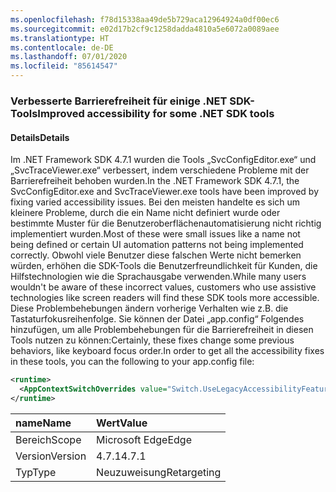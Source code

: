 ```yaml
---
ms.openlocfilehash: f78d15338aa49de5b729aca12964924a0df00ec6
ms.sourcegitcommit: e02d17b2cf9c1258dadda4810a5e6072a0089aee
ms.translationtype: HT
ms.contentlocale: de-DE
ms.lasthandoff: 07/01/2020
ms.locfileid: "85614547"
---
```

### <a name="improved-accessibility-for-some-net-sdk-tools"></a><span data-ttu-id="e7610-101">Verbesserte Barrierefreiheit für einige .NET SDK-Tools</span><span class="sxs-lookup"><span data-stu-id="e7610-101">Improved accessibility for some .NET SDK tools</span></span>

#### <a name="details"></a><span data-ttu-id="e7610-102">Details</span><span class="sxs-lookup"><span data-stu-id="e7610-102">Details</span></span>

<span data-ttu-id="e7610-103">Im .NET Framework SDK 4.7.1 wurden die Tools „SvcConfigEditor.exe“ und „SvcTraceViewer.exe“ verbessert, indem verschiedene Probleme mit der Barrierefreiheit behoben wurden.</span><span class="sxs-lookup"><span data-stu-id="e7610-103">In the .NET Framework SDK 4.7.1, the SvcConfigEditor.exe and SvcTraceViewer.exe tools have been improved by fixing varied accessibility issues.</span></span> <span data-ttu-id="e7610-104">Bei den meisten handelte es sich um kleinere Probleme, durch die ein Name nicht definiert wurde oder bestimmte Muster für die Benutzeroberflächenautomatisierung nicht richtig implementiert wurden.</span><span class="sxs-lookup"><span data-stu-id="e7610-104">Most of these were small issues like a name not being defined or certain UI automation patterns not being implemented correctly.</span></span> <span data-ttu-id="e7610-105">Obwohl viele Benutzer diese falschen Werte nicht bemerken würden, erhöhen die SDK-Tools die Benutzerfreundlichkeit für Kunden, die Hilfstechnologien wie die Sprachausgabe verwenden.</span><span class="sxs-lookup"><span data-stu-id="e7610-105">While many users wouldn't be aware of these incorrect values, customers who use assistive technologies like screen readers will find these SDK tools more accessible.</span></span> <span data-ttu-id="e7610-106">Diese Problembehebungen ändern vorherige Verhalten wie z.B. die Tastaturfokusreihenfolge. Sie können der Datei „app.config“ Folgendes hinzufügen, um alle Problembehebungen für die Barrierefreiheit in diesen Tools nutzen zu können:</span><span class="sxs-lookup"><span data-stu-id="e7610-106">Certainly, these fixes change some previous behaviors, like keyboard focus order.In order to get all the accessibility fixes in these tools, you can the following to your app.config file:</span></span>

```xml
<runtime>
  <AppContextSwitchOverrides value="Switch.UseLegacyAccessibilityFeatures=false"/>
</runtime>
```

| <span data-ttu-id="e7610-107">name</span><span class="sxs-lookup"><span data-stu-id="e7610-107">Name</span></span>    | <span data-ttu-id="e7610-108">Wert</span><span class="sxs-lookup"><span data-stu-id="e7610-108">Value</span></span>       |
|:--------|:------------|
| <span data-ttu-id="e7610-109">Bereich</span><span class="sxs-lookup"><span data-stu-id="e7610-109">Scope</span></span>   | <span data-ttu-id="e7610-110">Microsoft Edge</span><span class="sxs-lookup"><span data-stu-id="e7610-110">Edge</span></span>        |
| <span data-ttu-id="e7610-111">Version</span><span class="sxs-lookup"><span data-stu-id="e7610-111">Version</span></span> | <span data-ttu-id="e7610-112">4.7.1</span><span class="sxs-lookup"><span data-stu-id="e7610-112">4.7.1</span></span>       |
| <span data-ttu-id="e7610-113">Typ</span><span class="sxs-lookup"><span data-stu-id="e7610-113">Type</span></span>    | <span data-ttu-id="e7610-114">Neuzuweisung</span><span class="sxs-lookup"><span data-stu-id="e7610-114">Retargeting</span></span> |
